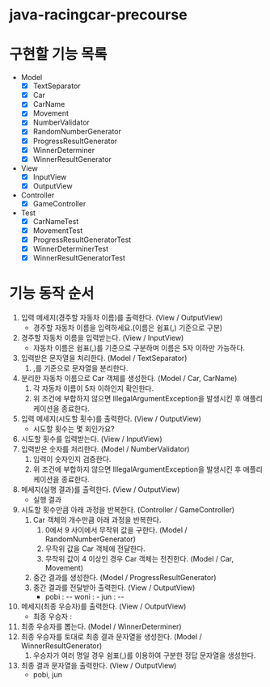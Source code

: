 # java-racingcar-precourse

# 구현할 기능 목록
- Model
    - [x] TextSeparator
    - [x] Car
    - [x] CarName
    - [x] Movement
    - [x] NumberValidator
    - [x] RandomNumberGenerator
    - [x] ProgressResultGenerator
    - [x] WinnerDeterminer
    - [x] WinnerResultGenerator
- View
    - [x] InputView
    - [x] OutputView
- Controller
    - [x] GameController
- Test
    - [x] CarNameTest
    - [x] MovementTest
    - [x] ProgressResultGeneratorTest
    - [x] WinnerDeterminerTest
    - [x] WinnerResultGeneratorTest

# 기능 동작 순서
1. 입력 메세지(경주할 자동차 이름)를 출력한다. (View / OutputView)
    - 경주할 자동차 이름을 입력하세요.(이름은 쉼표(,) 기준으로 구분)
2. 경주할 자동차 이름을 입력받는다. (View / InputView)
    - 자동차 이름은 쉼표(,)를 기준으로 구분하며 이름은 5자 이하만 가능하다.
3. 입력받은 문자열을 처리한다. (Model / TextSeparator)
    1. ,를 기준으로 문자열을 분리한다.
4. 분리한 자동차 이름으로 Car 객체를 생성한다. (Model / Car, CarName)
    1. 각 자동차 이름이 5자 이하인지 확인한다.
    2. 위 조건에 부합하지 않으면 IllegalArgumentException을 발생시킨 후 애플리케이션을 종료한다.
5. 입력 메세지(시도할 횟수)를 출력한다. (View / OutputView)
    - 시도할 횟수는 몇 회인가요?
6. 시도할 횟수를 입력받는다. (View / InputView)
7. 입력받은 숫자를 처리한다. (Model / NumberValidator)
    1. 입력이 숫자인지 검증한다.
    2. 위 조건에 부합하지 않으면 IllegalArgumentException을 발생시킨 후 애플리케이션을 종료한다.
8. 메세지(실행 결과)를 출력한다. (View / OutputView)
    - 실행 결과
9. 시도할 횟수만큼 아래 과정을 반복한다. (Controller / GameController)
    1. Car 객체의 개수만큼 아래 과정을 반복한다.
        1. 0에서 9 사이에서 무작위 값을 구한다. (Model / RandomNumberGenerator)
        2. 무작위 값을 Car 객체에 전달한다.
        3. 무작위 값이 4 이상인 경우 Car 객체는 전진한다. (Model / Car, Movement)
    2. 중간 결과를 생성한다. (Model / ProgressResultGenerator)
    3. 중간 결과를 전달받아 출력한다. (View / OutputView)
        - pobi : --
          woni : -
          jun : --
10. 메세지(최종 우승자)를 출력한다. (View / OutputView)
    - 최종 우승자 :
11. 최종 우승자를 뽑는다. (Model / WinnerDeterminer)
12. 최종 우승자를 토대로 최종 결과 문자열을 생성한다. (Model / WinnerResultGenerator)
    1. 우승자가 여러 명일 경우 쉼표(,)를 이용하여 구분한 정답 문자열을 생성한다.
13. 최종 결과 문자열을 출력한다. (View / OutputView)
    - pobi, jun